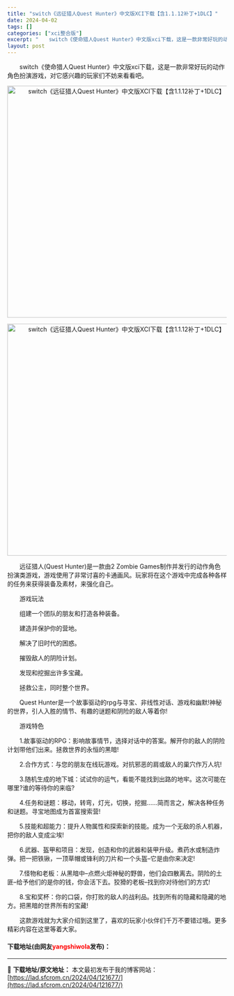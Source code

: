 ```yaml
---
title: "switch《远征猎人Quest Hunter》中文版XCI下载【含1.1.12补丁+1DLC】"
date: 2024-04-02
tags: []
categories: ["xci整合版"]
excerpt: "　　switch《使命猎人Quest Hunter》中文版xci下载，这是一款非常好玩的动作角色扮演游戏，对它感兴趣的玩家们不妨来看看吧。 　　远征猎人(Quest Hunter)是一款由2 Zombie Games制作并发行的动作角色扮演类游戏，游戏使用了非常讨喜的卡通画风。玩家将在这个游戏中完成&hellip;"
layout: post
---
```


 <p>　　switch《使命猎人Quest Hunter》中文版xci下载，这是一款非常好玩的动作角色扮演游戏，对它感兴趣的玩家们不妨来看看吧。</p> <p align="center"><img align="" border="0" src="https://lad.sfcrom.cn/wp-content/uploads/2024/04/20240402_660bdf0f78a26.webp" width="532" alt="switch《远征猎人Quest Hunter》中文版XCI下载【含1.1.12补丁+1DLC】" /></p> <p align="center"><img align="" border="0" src="https://lad.sfcrom.cn/wp-content/uploads/2024/04/20240402_660bdf0fd7077.webp" width="532" alt="switch《远征猎人Quest Hunter》中文版XCI下载【含1.1.12补丁+1DLC】" /></p> <p>　　远征猎人(Quest Hunter)是一款由2 Zombie Games制作并发行的动作角色扮演类游戏，游戏使用了非常讨喜的卡通画风。玩家将在这个游戏中完成各种各样的任务来获得装备及素材，来强化自己。</p> <p>　　游戏玩法</p> <p>　　组建一个团队的朋友和打造各种装备。</p> <p>　　建造并保护你的营地。</p> <p>　　解决了旧时代的困惑。</p> <p>　　摧毁敌人的阴险计划。</p> <p>　　发现和挖掘出许多宝藏。</p> <p>　　拯救公主，同时整个世界。</p> <p>　　Quest Hunter是一个故事驱动的rpg与寻宝、非线性对话、游戏和幽默!神秘的世界，引人入胜的情节、有趣的谜题和阴险的敌人等着你!</p> <p>　　游戏特色</p> <p>　　1.故事驱动的RPG：影响故事情节，选择对话中的答案。解开你的敌人的阴险计划带他们出来。拯救世界的永恒的黑暗!</p> <p>　　2.合作方式：与您的朋友在线玩游戏。对抗邪恶的肩或敌人的巢穴作万人坑!</p> <p>　　3.随机生成的地下城：试试你的运气，看能不能找到出路的地牢。这次可能在哪里?谁的等待你的来临?</p> <p>　　4.任务和谜题：移动，转弯，灯光，切换，挖掘&hellip;&hellip;简而言之，解决各种任务和谜题。寻宝地图成为首富搜索营!</p> <p>　　5.技能和超能力：提升人物属性和探索新的技能。成为一个无敌的杀人机器，把你的敌人变成尘埃!</p> <p>　　6.武器、盔甲和项目：发现，创造和你的武器和装甲升级。煮药水或制造炸弹。把一把铁锹，一顶草帽或锋利的刀片和一个头盔&ndash;它是由你来决定!</p> <p>　　7.怪物和老板：从黑暗中&ndash;点燃火炬神秘的野兽，他们会四散离去。阴险的土匪&ndash;给予他们的是你的钱，你会活下去。狡猾的老板&ndash;找到你对待他们的方式!</p> <p>　　8.宝和奖杯：你的口袋，你打败的敌人的战利品。找到所有的隐藏和隐藏的地方。把黑暗的世界所有的宝藏!</p> <p>　　这款游戏就为大家介绍到这里了，喜欢的玩家小伙伴们千万不要错过哦。更多精彩内容在这里等着大家。</p> <p><h4>下载地址(由网友<font color="red">yangshiwola</font>发布)：</h4></p> 

---
📖 **下载地址/原文地址：** 本文最初发布于我的博客网站：[https://lad.sfcrom.cn/2024/04/121677/](https://lad.sfcrom.cn/2024/04/121677/)
